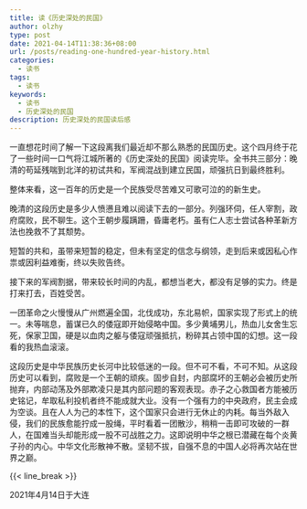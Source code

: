 ```yaml
---
title: 读《历史深处的民国》
author: olzhy
type: post
date: 2021-04-14T11:38:36+08:00
url: /posts/reading-one-hundred-year-history.html
categories:
  - 读书
tags:
  - 读书
keywords:
  - 读书
  - 历史深处的民国
description: 历史深处的民国读后感
---
```

一直想花时间了解一下这段离我们最近却不那么熟悉的民国历史。这个四月终于花了一些时间一口气将江城所著的《历史深处的民国》阅读完毕。全书共三部分：晚清的苟延残喘到北洋的初试共和，军阀混战到建立民国，顽强抗日到最终胜利。

整体来看，这一百年的历史是一个民族受尽苦难又可歌可泣的的新生史。

晚清的这段历史是多少人愤懑且难以阅读下去的一部分。列强环伺，任人宰割，政府腐败，民不聊生。这个王朝步履蹒跚，昏庸老朽。虽有仁人志士尝试各种革新方法也挽救不了其颓势。

短暂的共和，虽带来短暂的稳定，但未有坚定的信念与纲领，走到后来或因私心作祟或因利益难衡，终以失败告终。

接下来的军阀割据，带来较长时间的内乱，都想当老大，都没有足够的实力。终是打来打去，百姓受苦。

一团革命之火慢慢从广州燃遍全国，北伐成功，东北易帜，国家实现了形式上的统一。未等喘息，蓄谋已久的倭寇即开始侵略中国。多少黄埔男儿，热血儿女舍生忘死，保家卫国，硬是以血肉之躯与倭寇顽强抵抗，粉碎其占领中国的幻想。这一段看的我热血滚滚。

这段历史是中华民族历史长河中比较低迷的一段。但不可不看，不可不知。从这段历史可以看到，腐败是一个王朝的顽疾。固步自封，内部腐坏的王朝必会被历史所抛弃，内部动荡及外部欺凌只是其内部问题的客观表现。赤子之心救国者方能被历史铭记，牟取私利投机者终不能成就大业。没有一个强有力的中央政府，民主会成为空谈。且在人人为己的本性下，这个国家只会进行无休止的内耗。每当外敌入侵，我们的民族愈能拧成一股绳，平时看着一团散沙，稍稍一击即可攻破的一群人，在国难当头却能形成一股不可战胜之力。这即说明中华之根已潜藏在每个炎黄子孙的内心。中华文化形散神不散。坚韧不拔，自强不息的中国人必将再次站在世界之巅。

{{< line_break >}}

2021年4月14日于大连
